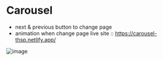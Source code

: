 # Carousel
- next & previous button to change page
- animation when change page
live site :: https://carousel-thsp.netlify.app/

![image](https://github.com/armzacup00/Carousel/assets/75727727/d945c894-199e-462e-98c7-6b239977c021)
